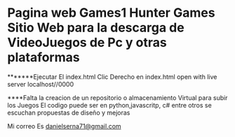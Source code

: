 # Pagina web Games1 Hunter Games Sitio Web para la descarga de VideoJuegos de Pc y otras plataformas

*******Ejecutar El index.html
Clic Derecho en index.html open with live server localhost//0000

****Falta la creacion de un repositorio o almacenamiento Virtual para subir los Juegos 
El codigo puede ser en python,javascritp, c# entre otros 
se escuchan propuestas de diseño y mejoras 

Mi correo Es danielserna71@gmail.com
